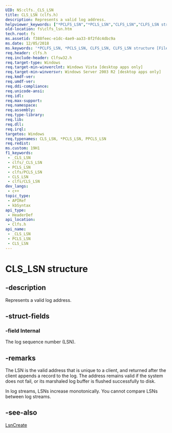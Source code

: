 ```yaml
---
UID: NS:clfs._CLS_LSN
title: CLS_LSN (clfs.h)
description: Represents a valid log address.
helpviewer_keywords: ["*PCLFS_LSN","*PCLS_LSN","CLFS_LSN","CLFS_LSN structure [Files]","CLS_LSN","PCLFS_LSN","PCLFS_LSN structure pointer [Files]","PPCLS_LSN","clfs/CLFS_LSN","clfs/PCLFS_LSN","fs.clfs_lsn"]
old-location: fs\clfs_lsn.htm
tech.root: fs
ms.assetid: f388feec-e1dc-4ae9-aa33-8f2fdc4dbc9a
ms.date: 12/05/2018
ms.keywords: '*PCLFS_LSN, *PCLS_LSN, CLFS_LSN, CLFS_LSN structure [Files], CLS_LSN, PCLFS_LSN, PCLFS_LSN structure pointer [Files], PPCLS_LSN, clfs/CLFS_LSN, clfs/PCLFS_LSN, fs.clfs_lsn'
req.header: clfs.h
req.include-header: Clfsw32.h
req.target-type: Windows
req.target-min-winverclnt: Windows Vista [desktop apps only]
req.target-min-winversvr: Windows Server 2003 R2 [desktop apps only]
req.kmdf-ver: 
req.umdf-ver: 
req.ddi-compliance: 
req.unicode-ansi: 
req.idl: 
req.max-support: 
req.namespace: 
req.assembly: 
req.type-library: 
req.lib: 
req.dll: 
req.irql: 
targetos: Windows
req.typenames: CLS_LSN, *PCLS_LSN, PPCLS_LSN
req.redist: 
ms.custom: 19H1
f1_keywords:
 - _CLS_LSN
 - clfs/_CLS_LSN
 - PCLS_LSN
 - clfs/PCLS_LSN
 - CLS_LSN
 - clfs/CLS_LSN
dev_langs:
 - c++
topic_type:
 - APIRef
 - kbSyntax
api_type:
 - HeaderDef
api_location:
 - Clfs.h
api_name:
 - _CLS_LSN
 - PCLS_LSN
 - CLS_LSN
---
```


# CLS_LSN structure


## -description

Represents a valid log address.

## -struct-fields

### -field Internal

The log sequence number (LSN).

## -remarks

The LSN is the valid address that is  unique to a client, and returned after the client appends a record to the log.  The address remains valid if the system does not fail, or its marshaled log buffer is  flushed successfully to disk.

In log streams, LSNs increase  monotonically. You cannot compare  LSNs between  log streams.

## -see-also

<a href="/windows/desktop/api/clfsw32/nf-clfsw32-lsncreate">LsnCreate</a>

